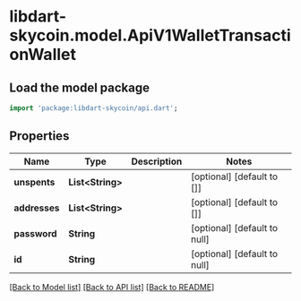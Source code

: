 # libdart-skycoin.model.ApiV1WalletTransactionWallet

## Load the model package
```dart
import 'package:libdart-skycoin/api.dart';
```

## Properties
Name | Type | Description | Notes
------------ | ------------- | ------------- | -------------
**unspents** | **List&lt;String&gt;** |  | [optional] [default to []]
**addresses** | **List&lt;String&gt;** |  | [optional] [default to []]
**password** | **String** |  | [optional] [default to null]
**id** | **String** |  | [optional] [default to null]

[[Back to Model list]](../README.md#documentation-for-models) [[Back to API list]](../README.md#documentation-for-api-endpoints) [[Back to README]](../README.md)


